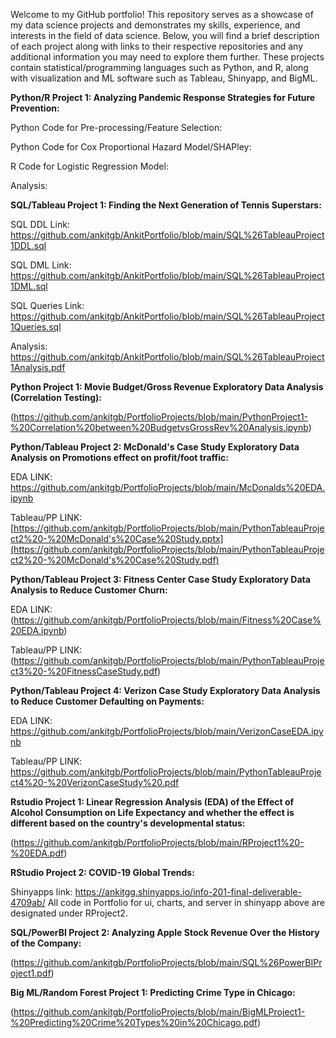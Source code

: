 Welcome to my GitHub portfolio! This repository serves as a showcase of my data science projects and demonstrates my skills, experience, and interests in the field of data science. Below, you will find a brief description of each project along with links to their respective repositories and any additional information you may need to explore them further. These projects contain statistical/programming languages such as Python, and R, along with visualization and ML software such as Tableau, Shinyapp, and BigML.


**Python/R Project 1: Analyzing Pandemic Response Strategies for Future Prevention:** 

Python Code for Pre-processing/Feature Selection:

Python Code for Cox Proportional Hazard Model/SHAPley: 

R Code for Logistic Regression Model: 

Analysis: 



**SQL/Tableau Project 1: Finding the Next Generation of Tennis Superstars:** 

SQL DDL Link: https://github.com/ankitgb/AnkitPortfolio/blob/main/SQL%26TableauProject1DDL.sql

SQL DML Link: https://github.com/ankitgb/AnkitPortfolio/blob/main/SQL%26TableauProject1DML.sql

SQL Queries Link: https://github.com/ankitgb/AnkitPortfolio/blob/main/SQL%26TableauProject1Queries.sql

Analysis: https://github.com/ankitgb/AnkitPortfolio/blob/main/SQL%26TableauProject1Analysis.pdf




**Python Project 1: Movie Budget/Gross Revenue Exploratory Data Analysis (Correlation Testing):** 

(https://github.com/ankitgb/PortfolioProjects/blob/main/PythonProject1-%20Correlation%20between%20BudgetvsGrossRev%20Analysis.ipynb)




**Python/Tableau Project 2: McDonald's Case Study Exploratory Data Analysis on Promotions effect on profit/foot traffic:**

EDA LINK: https://github.com/ankitgb/PortfolioProjects/blob/main/McDonalds%20EDA.ipynb 

Tableau/PP LINK: [https://github.com/ankitgb/PortfolioProjects/blob/main/PythonTableauProject2%20-%20McDonald's%20Case%20Study.pptx](https://github.com/ankitgb/PortfolioProjects/blob/main/PythonTableauProject2%20-%20McDonald's%20Case%20Study.pdf)





**Python/Tableau Project 3: Fitness Center Case Study Exploratory Data Analysis to Reduce Customer Churn:** 

EDA LINK: (https://github.com/ankitgb/PortfolioProjects/blob/main/Fitness%20Case%20EDA.ipynb) 

Tableau/PP LINK:(https://github.com/ankitgb/PortfolioProjects/blob/main/PythonTableauProject3%20-%20FitnessCaseStudy.pdf)





**Python/Tableau Project 4: Verizon Case Study Exploratory Data Analysis to Reduce Customer Defaulting on Payments:** 

EDA LINK: https://github.com/ankitgb/PortfolioProjects/blob/main/VerizonCaseEDA.ipynb

Tableau/PP LINK: https://github.com/ankitgb/PortfolioProjects/blob/main/PythonTableauProject4%20-%20VerizonCaseStudy%20.pdf




**Rstudio Project 1: Linear Regression Analysis (EDA) of the Effect of Alcohol Consumption on Life Expectancy and whether the effect is different based on the country's developmental status:** 

(https://github.com/ankitgb/PortfolioProjects/blob/main/RProject1%20-%20EDA.pdf)





**RStudio Project 2: COVID-19 Global Trends:** 

Shinyapps link: https://ankitgg.shinyapps.io/info-201-final-deliverable-4709ab/
All code in Portfolio for ui, charts, and server in shinyapp above are designated under RProject2.




**SQL/PowerBI Project 2: Analyzing Apple Stock Revenue Over the History of the Company:** 

(https://github.com/ankitgb/PortfolioProjects/blob/main/SQL%26PowerBIProject1.pdf)





**Big ML/Random Forest Project 1: Predicting Crime Type in Chicago:**

(https://github.com/ankitgb/PortfolioProjects/blob/main/BigMLProject1-%20Predicting%20Crime%20Types%20in%20Chicago.pdf)



